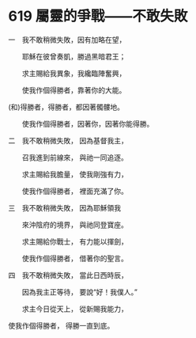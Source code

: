 # 619 屬靈的爭戰——不敢失敗

一　我不敢稍微失敗，因有加略在望，

　　耶穌在彼曾奏凱，勝過黑暗君王；

　　求主賜給我異象，我纔臨陣奮興，

　　使我作個得勝者，靠著你的大能。

(和)得勝者，得勝者，都因著髑髏地。

　　使我作個得勝者，因著你，因著你能得勝。

二　我不敢稍微失敗， 因為基督我主，

　　召我進到前線來， 與祂一同追逐。

　　求主賜給我膽量， 使我剛強有力，

　　使我作個得勝者， 裡面充滿了你。

三　我不敢稍微失敗， 因為耶穌領我

　　來沖陰府的境界， 與祂同登寶座。

　　求主賜給你戰士， 有力能以揮劍，

　　使我作個得勝者， 借著你的聖言。

四　我不敢稍微失敗， 當此日西時辰，

　　因為我主正等待， 要說“好！我僕人。”

　　求主今日從天上， 從新賜我能力，

使我作個得勝者， 得勝一直到底。

